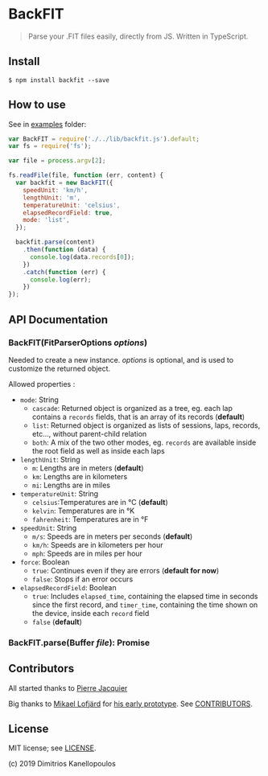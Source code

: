 # BackFIT

> Parse your .FIT files easily, directly from JS.
> Written in TypeScript.


## Install

```
$ npm install backfit --save
```

## How to use

See in [examples](./examples) folder:

```javascript
var BackFIT = require('./../lib/backfit.js').default;
var fs = require('fs');

var file = process.argv[2];

fs.readFile(file, function (err, content) {
  var backfit = new BackFIT({
    speedUnit: 'km/h',
    lengthUnit: 'm',
    temperatureUnit: 'celsius',
    elapsedRecordField: true,
    mode: 'list',
  });

  backfit.parse(content)
    .then(function (data) {
      console.log(data.records[0]);
    })
    .catch(function (err) {
      console.log(err);
    })
});

```

## API Documentation
### BackFIT(FitParserOptions _options_)
Needed to create a new instance. _options_ is optional, and is used to customize the returned object.

Allowed properties :
- `mode`: String
  - `cascade`: Returned object is organized as a tree, eg. each lap contains a `records` fields, that is an array of its records (**default**)
  - `list`: Returned object is organized as lists of sessions, laps, records, etc..., without parent-child relation
  - `both`: A mix of the two other modes, eg. `records` are available inside the root field as well as inside each laps
- `lengthUnit`: String
  - `m`: Lengths are in meters (**default**)
  - `km`: Lengths are in kilometers
  - `mi`: Lengths are in miles
- `temperatureUnit`: String
  - `celsius`:Temperatures are in °C (**default**)
  - `kelvin`: Temperatures are in °K
  - `fahrenheit`: Temperatures are in °F
- `speedUnit`: String
  - `m/s`: Speeds are in meters per seconds (**default**)
  - `km/h`: Speeds are in kilometers per hour
  - `mph`: Speeds are in miles per hour
- `force`: Boolean
  - `true`: Continues even if they are errors (**default for now**)
  - `false`: Stops if an error occurs
- `elapsedRecordField`: Boolean
  - `true`: Includes `elapsed_time`, containing the elapsed time in seconds since the first record, and `timer_time`, containing the time shown on the device, inside each `record` field
  - `false` (**default**)

### BackFIT.parse(Buffer _file_): Promise<FitParserResult>

## Contributors
All started thanks to [Pierre Jacquier](https://github.com/pierremtb)

Big thanks to [Mikael Lofjärd](https://github.com/mlofjard) for [his early prototype](https://github.com/mlofjard/jsonfit).
See [CONTRIBUTORS](./CONTRIBUTORS.md).

## License

MIT license; see [LICENSE](./LICENSE).

(c) 2019 Dimitrios Kanellopoulos
